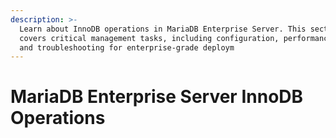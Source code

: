 ```yaml
---
description: >-
  Learn about InnoDB operations in MariaDB Enterprise Server. This section
  covers critical management tasks, including configuration, performance tuning,
  and troubleshooting for enterprise-grade deploym
---
```


# MariaDB Enterprise Server InnoDB Operations

